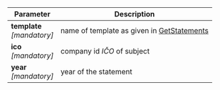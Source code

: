 | Parameter | Description |
| ----------- | ----------- |
| **template**<br />*[mandatory]*| name of template as given in [GetStatements](#getstatements-request) |
| **ico**<br />*[mandatory]*| company id *IČO* of subject |
| **year**<br />*[mandatory]*| year of the statement |